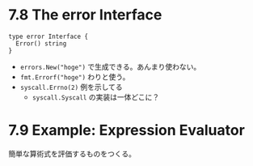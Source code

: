 # 7.8 The error Interface

```
type error Interface {
  Error() string
}
```

- `errors.New("hoge")` で生成できる。あんまり使わない。
- `fmt.Errorf("hoge")` わりと使う。
- `syscall.Errno(2)` 例を示してる
    - `syscall.Syscall` の実装は一体どこに？

# 7.9 Example: Expression Evaluator

簡単な算術式を評価するものをつくる。

